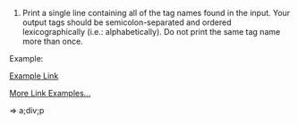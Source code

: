 1. Print a single line containing all of the tag names found in the input. Your output tags should be semicolon-separated and ordered lexicographically (i.e.: alphabetically). Do not print the same tag name more than once.

Example: 

<p><a href="http://www.quackit.com/html/tutorial/html_links.cfm">Example Link</a></p>
<div class="more-info"><a href="http://www.quackit.com/html/examples/html_links_examples.cfm">More Link Examples...</a></div>

=> a;div;p
